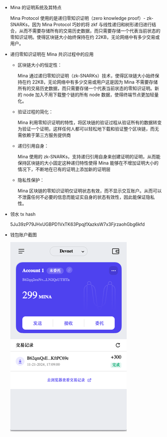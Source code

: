 - Mina 的证明系统及其特点

  Mina Protocol 使用的是递归零知识证明（zero knowledge proof）- zk-SNARKs，因为 Mina Protocol 巧妙的将 zkf 与线性递归和树形递归进行结合，从而不需要存储所有的交易历史数据，而只需要存储一个代表当前状态的零知识证明。使得区块链大小始终保持在约 22KB，无论网络中有多少交易或用户。

- 递归零知识证明在 Mina 共识过程中的应用

  - 区块链大小的恒定性：

    Mina 通过递归零知识证明（zk-SNARKs）技术，使得区块链大小始终保持在约 22KB，无论网络中有多少交易或用户这是因为 Mina 不需要存储所有的交易历史数据，而只需要存储一个代表当前状态的零知识证明。新的 node 加入不用下载整个链的所有 node 数据，使得终端节点更加轻量化。

  - 验证过程的简化：

    Mina 利用零知识证明的特性，将区块链的验证过程从验证所有的数据转变为验证一个证明，这样任何人都可以轻松地下载和验证整个区块链，而无需依赖于第三方服务提供商

  - 递归引用自身：

    Mina 使用的 zk-SNARKs，支持递归引用自身来创建证明的证明，从而能保持区块链的大小固定这种递归特性使得 Mina 能够在不增加证明大小的情况下，不断地在已有的证明上添加新的证明层

  - 隐私性保护：

    Mina 区块链的零知识证明仅证明状态有效，而不显示交互账户。从而可以不泄露任何不必要的信息而能证实自身的状态有效性，因此能保证隐私性。
	
- 领水 tx hash

  5Ju39zP79JHxUGBPD1VxTK63PpqjfXazksW7x3FjrzaohGbg6kfd

- 钱包账户截图

  ![image.png](./image.png)
